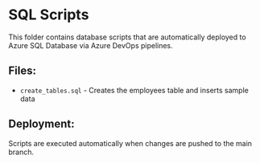 # SQL Scripts

This folder contains database scripts that are automatically deployed to Azure SQL Database via Azure DevOps pipelines.

## Files:
- `create_tables.sql` - Creates the employees table and inserts sample data

## Deployment:
Scripts are executed automatically when changes are pushed to the main branch.
